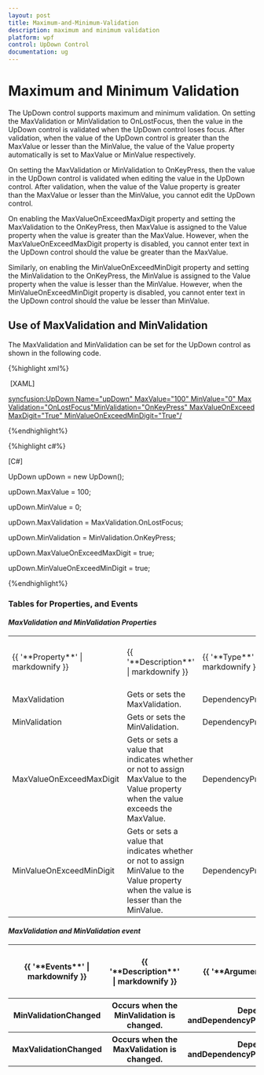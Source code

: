 ```yaml
---
layout: post
title: Maximum-and-Minimum-Validation
description: maximum and minimum validation
platform: wpf
control: UpDown Control
documentation: ug
---
```


# Maximum and Minimum Validation

The UpDown control supports maximum and minimum validation. On setting the MaxValidation or MinValidation to OnLostFocus, then the value in the UpDown control is validated when the UpDown control loses focus. After validation, when the value of the UpDown control is greater than the MaxValue or lesser than the MinValue, the value of the Value property automatically is set to MaxValue or MinValue respectively.

On setting the MaxValidation or MinValidation to OnKeyPress, then the value in the UpDown control is validated when editing the value in the UpDown control. After validation, when the value of the Value property is greater than the MaxValue or lesser than the MinValue, you cannot edit the UpDown control.

On enabling the MaxValueOnExceedMaxDigit property and setting the MaxValidation to the OnKeyPress, then MaxValue is assigned to the Value property when the value is greater than the MaxValue. However, when the MaxValueOnExceedMaxDigit property is disabled, you cannot enter text in the UpDown control should the value be greater than the MaxValue.

Similarly, on enabling the MinValueOnExceedMinDigit property and setting the MinValidation to the OnKeyPress, the MinValue is assigned to the Value property when the value is lesser than the MinValue. However, when the MinValueOnExceedMinDigit property is disabled, you cannot enter text in the UpDown control should the value be lesser than MinValue.

## Use of MaxValidation and MinValidation

The MaxValidation and MinValidation can be set for the UpDown control as shown in the following code.

{%highlight xml%}

 [XAML]

<syncfusion:UpDown Name="upDown" MaxValue="100" MinValue="0" MaxValidation="OnLostFocus"MinValidation="OnKeyPress" MaxValueOnExceedMaxDigit="True" MinValueOnExceedMinDigit="True"/>

{%endhighlight%}

{%highlight c#%}

[C#]

UpDown upDown = new UpDown();

upDown.MaxValue = 100;

upDown.MinValue = 0;

upDown.MaxValidation = MaxValidation.OnLostFocus;

upDown.MinValidation = MinValidation.OnKeyPress;

upDown.MaxValueOnExceedMaxDigit = true;

upDown.MinValueOnExceedMinDigit = true;

{%endhighlight%}

### Tables for Properties, and Events

#### _MaxValidation and MinValidation Properties_

<table>
<tr>
<td>
{{ '**Property**' | markdownify }}</td><td>
{{ '**Description**' | markdownify }}</td><td>
{{ '**Type**' | markdownify }}</td><td>
{{ '**Data Type**' | markdownify }}</td><td>
{{ '**Reference links**' | markdownify }}</td></tr>
<tr>
<td>
MaxValidation</td><td>
Gets or sets the MaxValidation.</td><td>
DependencyProperty</td><td>
MaxValidation</td><td>
Not applicable</td></tr>
<tr>
<td>
MinValidation</td><td>
Gets or sets the MinValidation.</td><td>
DependencyProperty</td><td>
MinValidation</td><td>
Not applicable</td></tr>
<tr>
<td>
MaxValueOnExceedMaxDigit</td><td>
Gets or sets a value that indicates whether or not to assign MaxValue to the Value property when the value exceeds the MaxValue.</td><td>
DependencyProperty</td><td>
bool</td><td>
Not applicable</td></tr>
<tr>
<td>
MinValueOnExceedMinDigit</td><td>
Gets or sets a value that indicates whether or not to assign MinValue to the Value property when the value is lesser than the MinValue.</td><td>
DependencyProperty</td><td>
bool</td><td>
Not applicable</td></tr>
</table>


#### _MaxValidation and MinValidation event_

<table>
<tr>
<th>
{{ '**Events**' | markdownify }}</th><th>
{{ '**Description**' | markdownify }}</th><th>
{{ '**Arguments**' | markdownify }}</th><th>
{{ '**Type**' | markdownify }}</th><th>
{{ '**Reference links**' | markdownify }}</th></tr>
<tr>
<th>
MinValidationChanged</th><th>
Occurs when the MinValidation is changed.</th><th>
DependencyObject andDependencyPropertyChangedEventArgs.</th><th>
PropertyChangedCallback</th><th>
Not applicable.</th></tr>
<tr>
<th>
MaxValidationChanged</th><th>
Occurs when the MaxValidation is changed.</th><th>
DependencyObject andDependencyPropertyChangedEventArgs.</th><th>
PropertyChangedCallback</th><th>
Not applicable.</th></tr>
</table>


